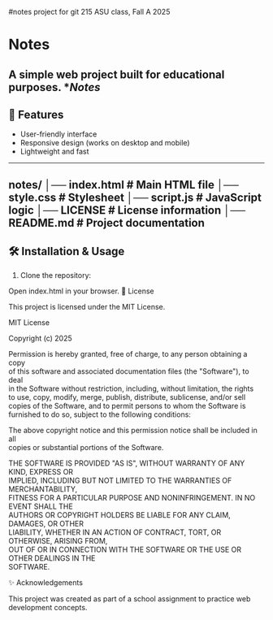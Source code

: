 #notes project for git 215 ASU class, Fall A 2025

# Notes  

A simple web project built for educational purposes. **Notes*
---

## 🚀 Features  

- User-friendly interface  
- Responsive design (works on desktop and mobile)  
- Lightweight and fast  

---

notes/
│── index.html # Main HTML file
│── style.css # Stylesheet
│── script.js # JavaScript logic
│── LICENSE # License information
│── README.md # Project documentation
---

## 🛠️ Installation & Usage  
1. Clone the repository:  

Open index.html in your browser.
📖 License

This project is licensed under the MIT License.

MIT License  

Copyright (c) 2025   

Permission is hereby granted, free of charge, to any person obtaining a copy  
of this software and associated documentation files (the "Software"), to deal  
in the Software without restriction, including, without limitation, the rights  
to use, copy, modify, merge, publish, distribute, sublicense, and/or sell  
copies of the Software, and to permit persons to whom the Software is  
furnished to do so, subject to the following conditions:  

The above copyright notice and this permission notice shall be included in all  
copies or substantial portions of the Software.  

THE SOFTWARE IS PROVIDED "AS IS", WITHOUT WARRANTY OF ANY KIND, EXPRESS OR  
IMPLIED, INCLUDING BUT NOT LIMITED TO THE WARRANTIES OF MERCHANTABILITY,  
FITNESS FOR A PARTICULAR PURPOSE AND NONINFRINGEMENT. IN NO EVENT SHALL THE  
AUTHORS OR COPYRIGHT HOLDERS BE LIABLE FOR ANY CLAIM, DAMAGES, OR OTHER  
LIABILITY, WHETHER IN AN ACTION OF CONTRACT, TORT, OR OTHERWISE, ARISING FROM,  
OUT OF OR IN CONNECTION WITH THE SOFTWARE OR THE USE OR OTHER DEALINGS IN THE  
SOFTWARE.  

✨ Acknowledgements

This project was created as part of a school assignment to practice web development concepts.


